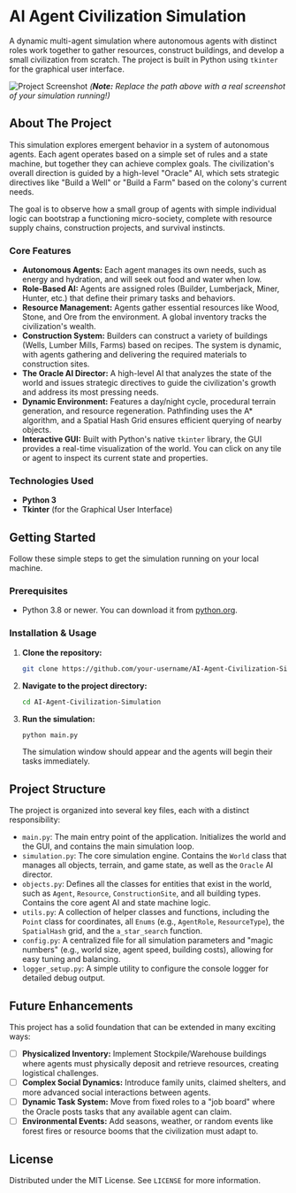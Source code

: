 # AI Agent Civilization Simulation

A dynamic multi-agent simulation where autonomous agents with distinct roles work together to gather resources, construct buildings, and develop a small civilization from scratch. The project is built in Python using `tkinter` for the graphical user interface.

![Project Screenshot](<./path_to_your_screenshot.png>)
*(**Note:** Replace the path above with a real screenshot of your simulation running!)*

## About The Project

This simulation explores emergent behavior in a system of autonomous agents. Each agent operates based on a simple set of rules and a state machine, but together they can achieve complex goals. The civilization's overall direction is guided by a high-level "Oracle" AI, which sets strategic directives like "Build a Well" or "Build a Farm" based on the colony's current needs.

The goal is to observe how a small group of agents with simple individual logic can bootstrap a functioning micro-society, complete with resource supply chains, construction projects, and survival instincts.

### Core Features

*   **Autonomous Agents:** Each agent manages its own needs, such as energy and hydration, and will seek out food and water when low.
*   **Role-Based AI:** Agents are assigned roles (Builder, Lumberjack, Miner, Hunter, etc.) that define their primary tasks and behaviors.
*   **Resource Management:** Agents gather essential resources like Wood, Stone, and Ore from the environment. A global inventory tracks the civilization's wealth.
*   **Construction System:** Builders can construct a variety of buildings (Wells, Lumber Mills, Farms) based on recipes. The system is dynamic, with agents gathering and delivering the required materials to construction sites.
*   **The Oracle AI Director:** A high-level AI that analyzes the state of the world and issues strategic directives to guide the civilization's growth and address its most pressing needs.
*   **Dynamic Environment:** Features a day/night cycle, procedural terrain generation, and resource regeneration. Pathfinding uses the A* algorithm, and a Spatial Hash Grid ensures efficient querying of nearby objects.
*   **Interactive GUI:** Built with Python's native `tkinter` library, the GUI provides a real-time visualization of the world. You can click on any tile or agent to inspect its current state and properties.

### Technologies Used

*   **Python 3**
*   **Tkinter** (for the Graphical User Interface)

## Getting Started

Follow these simple steps to get the simulation running on your local machine.

### Prerequisites

*   Python 3.8 or newer. You can download it from [python.org](https://www.python.org/).

### Installation & Usage

1.  **Clone the repository:**
    ```sh
    git clone https://github.com/your-username/AI-Agent-Civilization-Simulation.git
    ```
2.  **Navigate to the project directory:**
    ```sh
    cd AI-Agent-Civilization-Simulation
    ```
3.  **Run the simulation:**
    ```sh
    python main.py
    ```
    The simulation window should appear and the agents will begin their tasks immediately.

## Project Structure

The project is organized into several key files, each with a distinct responsibility:

*   `main.py`: The main entry point of the application. Initializes the world and the GUI, and contains the main simulation loop.
*   `simulation.py`: The core simulation engine. Contains the `World` class that manages all objects, terrain, and game state, as well as the `Oracle` AI director.
*   `objects.py`: Defines all the classes for entities that exist in the world, such as `Agent`, `Resource`, `ConstructionSite`, and all building types. Contains the core agent AI and state machine logic.
*   `utils.py`: A collection of helper classes and functions, including the `Point` class for coordinates, all `Enums` (e.g., `AgentRole`, `ResourceType`), the `SpatialHash` grid, and the `a_star_search` function.
*   `config.py`: A centralized file for all simulation parameters and "magic numbers" (e.g., world size, agent speed, building costs), allowing for easy tuning and balancing.
*   `logger_setup.py`: A simple utility to configure the console logger for detailed debug output.

## Future Enhancements

This project has a solid foundation that can be extended in many exciting ways:

*   [ ] **Physicalized Inventory:** Implement Stockpile/Warehouse buildings where agents must physically deposit and retrieve resources, creating logistical challenges.
*   [ ] **Complex Social Dynamics:** Introduce family units, claimed shelters, and more advanced social interactions between agents.
*   [ ] **Dynamic Task System:** Move from fixed roles to a "job board" where the Oracle posts tasks that any available agent can claim.
*   [ ] **Environmental Events:** Add seasons, weather, or random events like forest fires or resource booms that the civilization must adapt to.

## License

Distributed under the MIT License. See `LICENSE` for more information.